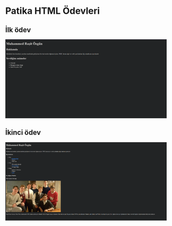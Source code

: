 # Patika HTML Ödevleri

## İlk ödev

<img src="images/ders1.png" height="auto" width="800"  alt="ilk ödev">

## İkinci ödev

<img src="images/ders2.png" height="auto" width="800"  alt="ikinci ödev">
